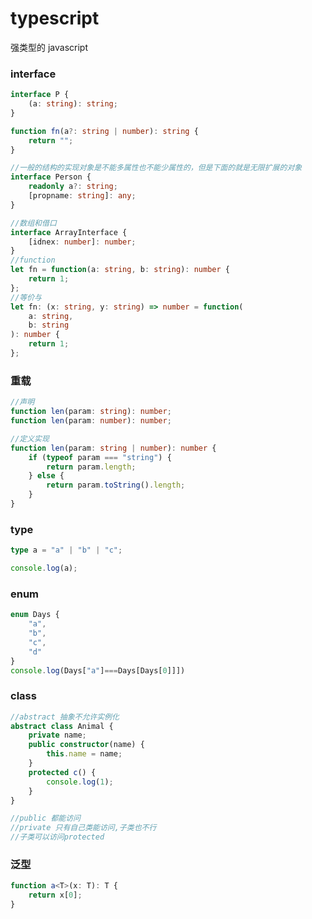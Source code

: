 # typescript

强类型的 javascript

### interface

```typescript
interface P {
    (a: string): string;
}

function fn(a?: string | number): string {
    return "";
}

//一般的结构的实现对象是不能多属性也不能少属性的，但是下面的就是无限扩展的对象
interface Person {
    readonly a?: string;
    [propname: string]: any;
}

//数组和借口
interface ArrayInterface {
    [idnex: number]: number;
}
//function
let fn = function(a: string, b: string): number {
    return 1;
};
//等价与
let fn: (x: string, y: string) => number = function(
    a: string,
    b: string
): number {
    return 1;
};
```

### 重载

```typescript
//声明
function len(param: string): number;
function len(param: number): number;

//定义实现
function len(param: string | number): number {
    if (typeof param === "string") {
        return param.length;
    } else {
        return param.toString().length;
    }
}
```

### type

```typescript
type a = "a" | "b" | "c";

console.log(a);
```

### enum

```typescript
enum Days {
    "a",
    "b",
    "c",
    "d"
}
console.log(Days["a"]===Days[Days[0]]])
```

### class

```typescript
//abstract 抽象不允许实例化
abstract class Animal {
    private name;
    public constructor(name) {
        this.name = name;
    }
    protected c() {
        console.log(1);
    }
}

//public 都能访问
//private 只有自己类能访问,子类也不行
//子类可以访问protected
```

### 泛型

```typescript
function a<T>(x: T): T {
    return x[0];
}
```
